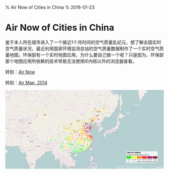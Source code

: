 % Air Now of Cities in China
% 2016-01-23
# Air Now of Cities in China
鉴于本人所在城市进入了一个接近1个月时间的空气质量乱纪元，想了解全国实时空气质量状况，最近利用国家环境监测总站的空气质量数据制作了一个实时空气质量地图。环保部有一个实时地图应用，为什么要自己做一个呢？只是因为，环保部那个地图应用所依赖的技术导致无法使用IE内核以外的浏览器查看。

转到：[Air Now](http://mapviz.xyz:8080/)

转到：[Air Map, 2014](http://lw1990.name/airmap/)

![Air Now](../static/images/air1.png)
